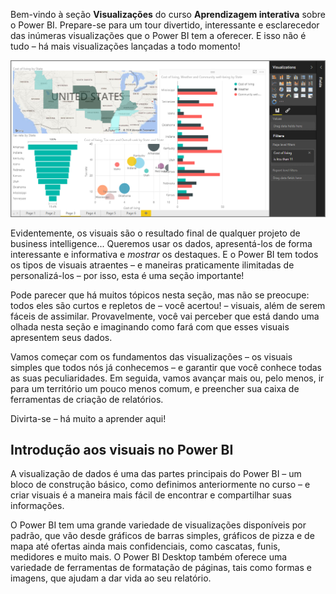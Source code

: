 Bem-vindo à seção **Visualizações** do curso **Aprendizagem interativa** sobre o Power BI. Prepare-se para um tour divertido, interessante e esclarecedor das inúmeras visualizações que o Power BI tem a oferecer. E isso não é tudo – há mais visualizações lançadas a todo momento!

![](media/3-1-intro-visualizations/3-1_1.png)

Evidentemente, os visuais são o resultado final de qualquer projeto de business intelligence... Queremos usar os dados, apresentá-los de forma interessante e informativa e *mostrar* os destaques. E o Power BI tem todos os tipos de visuais atraentes – e maneiras praticamente ilimitadas de personalizá-los – por isso, esta é uma seção importante!

Pode parecer que há muitos tópicos nesta seção, mas não se preocupe: todos eles são curtos e repletos de – você acertou! – visuais, além de serem fáceis de assimilar. Provavelmente, você vai perceber que está dando uma olhada nesta seção e imaginando como fará com que esses visuais apresentem seus dados.

Vamos começar com os fundamentos das visualizações – os visuais simples que todos nós já conhecemos – e garantir que você conhece todas as suas peculiaridades. Em seguida, vamos avançar mais ou, pelo menos, ir para um território um pouco menos comum, e preencher sua caixa de ferramentas de criação de relatórios.

Divirta-se – há muito a aprender aqui!

## <a name="introduction-to-visuals-in-power-bi"></a>Introdução aos visuais no Power BI
A visualização de dados é uma das partes principais do Power BI – um bloco de construção básico, como definimos anteriormente no curso – e criar visuais é a maneira mais fácil de encontrar e compartilhar suas informações.

O Power BI tem uma grande variedade de visualizações disponíveis por padrão, que vão desde gráficos de barras simples, gráficos de pizza e de mapa até ofertas ainda mais confidenciais, como cascatas, funis, medidores e muito mais. O Power BI Desktop também oferece uma variedade de ferramentas de formatação de páginas, tais como formas e imagens, que ajudam a dar vida ao seu relatório.

